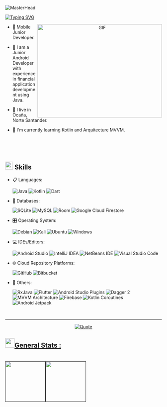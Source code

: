 ![MasterHead](https://1.bp.blogspot.com/-7A4WynwLsMw/XbBpCXG8fHI/AAAAAAAAMt4/uOa1bpLskYgrwGbllhSu2SDj_Mig8SXJQCLcBGAsYHQ/s1600/2000_600px.gif)

[![Typing SVG](https://readme-typing-svg.demolab.com?font=Tilt+Prism&weight=700&size=30&pause=1000&color=F7F7F7&background=58FF0000&center=true&width=900&height=80&lines=Hi%2C+I'm+Juan+Pasuy;Junior+Android+Developer)](https://git.io/typing-svg)

<a target="_blank" align="center">
  <img align="right" top="500" height="300" width="400" alt="GIF" src="https://media.giphy.com/media/SWoSkN6DxTszqIKEqv/giphy.gif">
</a>

- 📲 Mobile Junior Developer.

-  📝 I am a Junior Android Developer with experience in financial application development using Java.

- 📍 I live in Ocaña, Norte Santander.

- 🧮 I'm currently learning Kotlin and Arquitecture MVVM.

<br>
<br>
<br>

## <img src="https://media2.giphy.com/media/QssGEmpkyEOhBCb7e1/giphy.gif?cid=ecf05e47a0n3gi1bfqntqmob8g9aid1oyj2wr3ds3mg700bl&rid=giphy.gif" width ="25"><b> Skills</b>

<p align="center">

- 📋 Languages:
    
    ![Java](https://img.shields.io/badge/java-%23ED8B00.svg?style=for-the-badge&logo=java&logoColor=white)
    ![Kotlin](https://img.shields.io/badge/kotlin-%230095D5.svg?style=for-the-badge&logo=kotlin&logoColor=white)
    ![Dart](https://img.shields.io/badge/Dart-0175C2?style=for-the-badge&logo=dart&logoColor=white)

- 💾 Databases:

    ![SQLite](https://img.shields.io/badge/SQLite-003B57?style=for-the-badge&logo=sqlite&logoColor=white)
    ![MySQL](https://img.shields.io/badge/MySQL-4479A1?style=for-the-badge&logo=mysql&logoColor=white)
    ![Room](https://img.shields.io/badge/Room-FFC107?style=for-the-badge&logo=android&logoColor=white)
    ![Google Cloud Firestore](https://img.shields.io/badge/Google%20Cloud%20Firestore-4285F4?style=for-the-badge&logo=firebase&logoColor=white)

- 🎛️ Operating System:

    ![Debian](https://img.shields.io/badge/Debian-D70A53?style=for-the-badge&logo=debian&logoColor=white)
    ![Kali](https://img.shields.io/badge/Kali-268BEE?style=for-the-badge&logo=kalilinux&logoColor=white)
    ![Ubuntu](https://img.shields.io/badge/Ubuntu-E95420?style=for-the-badge&logo=ubuntu&logoColor=white)
    ![Windows](https://img.shields.io/badge/Windows-0078D6?style=for-the-badge&logo=windows&logoColor=white)
    
- 💻 IDEs/Editors:
 
    ![Android Studio](https://img.shields.io/badge/Android%20Studio-3DDC84.svg?style=for-the-badge&logo=android-studio&logoColor=white)
    ![IntelliJ IDEA](https://img.shields.io/badge/IntelliJ%20IDEA-000000.svg?style=for-the-badge&logo=intellij-idea&logoColor=white)
    ![NetBeans IDE](https://img.shields.io/badge/NetBeans%20IDE-1B6AC6.svg?style=for-the-badge&logo=apache-netbeans-ide&logoColor=white)
    ![Visual Studio Code](https://img.shields.io/badge/Visual%20Studio%20Code-0078d7.svg?style=for-the-badge&logo=visual-studio-code&logoColor=white)

- 🌐 Cloud Repository Platforms:

    ![GitHub](https://img.shields.io/badge/GitHub-181717?style=for-the-badge&logo=github&logoColor=white)
    ![Bitbucket](https://img.shields.io/badge/Bitbucket-0052CC?style=for-the-badge&logo=bitbucket&logoColor=white)

- 🥅 Others:

    ![RxJava](https://img.shields.io/badge/RxJava-FF4081?style=for-the-badge&logo=reactivex&logoColor=white)
    ![Flutter](https://img.shields.io/badge/flutter-%2302569B.svg?style=for-the-badge&logo=flutter&logoColor=white)
    ![Android Studio Plugins](https://img.shields.io/badge/Android%20Studio%20Plugins-3DDC84?style=for-the-badge&logo=android-studio&logoColor=white)
    ![Dagger 2](https://img.shields.io/badge/Dagger%202-FF6F00?style=for-the-badge&logo=android&logoColor=white)
    ![MVVM Architecture](https://img.shields.io/badge/MVVM%20Architecture-FF2D20?style=for-the-badge&logo=android&logoColor=white)
    ![Firebase](https://img.shields.io/badge/Firebase-FFCA28?style=for-the-badge&logo=firebase&logoColor=black)
    ![Kotlin Coroutines](https://img.shields.io/badge/Kotlin%20Coroutines-00BFA5?style=for-the-badge&logo=kotlin&logoColor=white)
    ![Android Jetpack](https://img.shields.io/badge/Android%20Jetpack-68BBE3?style=for-the-badge&logo=android&logoColor=white)

</p>
<br> 

---

<p align = "center">
	<a href="https://github.com/piyushsuthar/github-readme-quotes"> <img alt = "Quote" src="https://quotes-github-readme.vercel.app/api?type=horizontal&theme=tokyonight&animation=grow_out_in&quoteCategory=programming">
</p>

## <img src="https://media.giphy.com/media/iY8CRBdQXODJSCERIr/giphy.gif" width="30px">General Stats :
<h1>
    <a href="">
        <img align="" height='130px' src="https://github-readme-stats.vercel.app/api?username=JuanPasuy07&hide_title=true&show_icons=true&include_all_commits=true&line_height=21&bg_color=0,EC6C6C,FFD479,FFFC79,73FA79&theme=graywhite" /><img align="" height='130px' src="https://github-readme-stats.vercel.app/api/top-langs/?username=JuanPasuy07&hide_title=true&layout=compact&bg_color=0,73FA79,73FDFF,7A81FF&theme=graywhite" />
    </a>
</h1>
